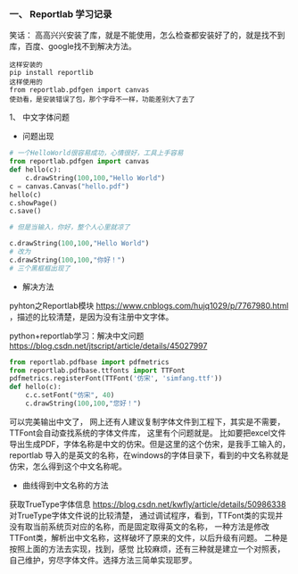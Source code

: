 ### 一、 Reportlab 学习记录
笑话： 高高兴兴安装了库，就是不能使用，怎么检查都安装好了的，就是找不到库，百度、google找不到解决方法。
```
这样安装的 
pip install reportlib  
这样使用的
from reportlab.pdfgen import canvas
使劲看，是安装错误了包，那个字母不一样，功能差别大了去了
```

1、 中文字体问题
- 问题出现
```python
# 一个HelloWorld很容易成功，心情很好，工具上手容易
from reportlab.pdfgen import canvas
def hello(c):
    c.drawString(100,100,"Hello World")
c = canvas.Canvas("hello.pdf")
hello(c)
c.showPage()
c.save()

# 但是当输入，你好，整个人心里就凉了

c.drawString(100,100,"Hello World")
# 改为
c.drawString(100,100,"你好！")
# 三个黑框框出现了
```
- 解决方法

pyhton之Reportlab模块 https://www.cnblogs.com/hujq1029/p/7767980.html ，描述的比较清楚，是因为没有注册中文字体。

python+reportlab学习：解决中文问题 https://blog.csdn.net/jtscript/article/details/45027997

```python
from reportlab.pdfbase import pdfmetrics
from reportlab.pdfbase.ttfonts import TTFont
pdfmetrics.registerFont(TTFont('仿宋', 'simfang.ttf'))
def hello(c):
    c.c.setFont("仿宋", 40)
    c.drawString(100,100,"您好！")

```
可以完美输出中文了， 网上还有人建议复制字体文件到工程下，其实是不需要，TTFont会自动查找系统的字体文件库，
这里有个问题就是。 比如要把excel文件导出生成PDF，字体名称是中文的仿宋。但是这里的这个仿宋，是我手工输入的，
reportlab 导入的是英文的名称，在windows的字体目录下，看到的中文名称就是仿宋，怎么得到这个中文名称呢。

- 曲线得到中文名称的方法

获取TrueType字体信息 https://blog.csdn.net/kwfly/article/details/50986338 对TrueType字体文件说的比较清楚，
通过调试程序，看到，TTFont类的实现并没有取当前系统页对应的名称，而是固定取得英文的名称， 一种方法是修改
TTFont类，解析出中文名称，这样破坏了原来的文件，以后升级有问题。 二种是按照上面的方法去实现，找到，感觉
比较麻烦，还有三种就是建立一个对照表，自己维护，穷尽字体文件。选择方法三简单实现耶罗。